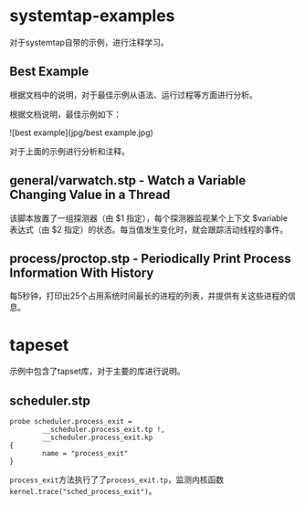 # systemtap-examples
对于systemtap自带的示例，进行注释学习。



## Best Example

根据文档中的说明，对于最佳示例从语法、运行过程等方面进行分析。

根据文档说明，最佳示例如下：

![best example](jpg/best example.jpg)

对于上面的示例进行分析和注释。

## general/varwatch.stp - Watch a Variable Changing Value in a Thread

该脚本放置了一组探测器（由 $1 指定），每个探测器监视某个上下文 $variable 表达式（由 $2 指定）的状态。每当值发生变化时，就会跟踪活动线程的事件。


## process/proctop.stp - Periodically Print Process Information With History

每5秒钟，打印出25个占用系统时间最长的进程的列表，并提供有关这些进程的信息。




# tapeset
示例中包含了tapset库，对于主要的库进行说明。

## scheduler.stp

```
probe scheduler.process_exit =
        __scheduler.process_exit.tp !,
        __scheduler.process_exit.kp
{
        name = "process_exit"
}
```

`process_exit`方法执行了了`process_exit.tp`，监测内核函数`kernel.trace("sched_process_exit")`。






